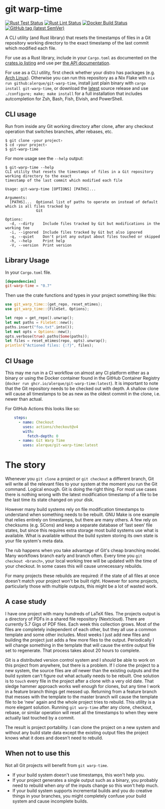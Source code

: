 # git warp-time

[![Rust Test Status](https://img.shields.io/github/actions/workflow/status/alerque/git-warp-time/rust_test.yml?branch=master&label=Rust+Test&logo=Rust)](https://github.com/alerque/git-warp-time/actions?workflow=Rust+Test)
[![Rust Lint Status](https://img.shields.io/github/actions/workflow/status/alerque/git-warp-time/rust_lint.yml?branch=master&label=Rust+Lint&logo=Rust)](https://github.com/alerque/git-warp-time/actions?workflow=Rust+Lint)
[![Docker Build Status](https://img.shields.io/github/actions/workflow/status/alerque/git-warp-time/deploy.yml?branch=master&label=Docker%20Build&logo=Docker)](https://github.com/alerque/git-warp-time/pkgs/container/git-warp-time)
[![GitHub tag (latest SemVer)](https://img.shields.io/github/v/tag/alerque/git-warp-time?label=Tag&logo=GitHub)](https://github.com/alerque/git-warp-time/releases)

A CLI utility (and Rust library) that resets the timestamps of files in a Git repository working directory to the exact timestamp of the last commit which modified each file.

For use as a Rust library, include in your `Cargo.toml` as documented on the [crates.io listing](https://crates.io/crates/git-warp-time) and use per [the API documentation](https://docs.rs/git-warp-time).

For use as a CLI utility, first check whether your distro has packages (e.g. [Arch Linux](https://archlinux.org/packages/extra/x86_64/git-warp-time/)).
Otherwise you can run this repository as a Nix Flake with `nix run github:alerque/git-warp-time`, install just plain binary with `cargo install git-warp-time`, or download the [latest](https://github.com/alerque/git-warp-time/releases/latest) source release and use `./configure; make; make install` for a full installation that includes autcompletion for Zsh, Bash, Fish, Elvish, and PowerShell.

## CLI usage

Run from inside any Git working directory after clone, after any checkout operation that switches branches, after rebases, etc.

```console
$ git clone ‹your project›
$ cd ‹your project›
$ git-warp-time
```

For more usage see the `--help` output:

```console
$ git-warp-time --help
CLI utility that resets the timestamps of files in a Git repository working directory to the exact
timestamp of the last commit which modified each file

Usage: git-warp-time [OPTIONS] [PATHS]...

Arguments:
  [PATHS]...  Optional list of paths to operate on instead of default which is all files tracked by
              Git

Options:
  -d, --dirty    Include files tracked by Git but modifications in the working tee
  -i, --ignored  Include files tracked by Git but also ignored
  -q, --quiet    Don't print any output about files touched or skipped
  -h, --help     Print help
  -V, --version  Print version
```

## Library Usage

In your `Cargo.toml` file.

```toml
[dependencies]
git-warp-time = "0.7"
```

Then use the crate functions and types in your project something like this:

```rust
use git_warp_time::{get_repo, reset_mtimes};
use git_warp_time::{FileSet, Options};

let repo = get_repo().unwrap();
let mut paths = FileSet::new();
paths.insert("foo.txt".into());
let mut opts = Options::new();
opts.verbose(true).paths(Some(paths));
let files = reset_mtimes(repo, opts).unwrap();
println!("Actioned files: {:?}", files);
```

## CI Usage

This may me run in a CI workflow on almost any CI platform either as a binary or using the Docker container found in the GitHub Container Registry (`docker run ghcr.io/alerque/git-warp-time:latest`).
It is important to note that the Git repository needs to be checked out with depth.
A shallow clone will cause all timestamps to be as new as the oldest commit in the clone, i.e. newer than actual.

For GitHub Actions this looks like so:

```yaml
    steps:
      - name: Checkout
        uses: actions/checkout@v4
        with:
          fetch-depth: 0
      - name: Git Warp Time
        uses: alerque/git-warp-time:latest
```

# The story

Whenever you `git clone` a project or `git checkout` a different branch, Git will write all the relevant files to your system at the moment you run the Git command.
Logical enough.
Git is doing the right thing.
For most use cases there is nothing wrong with the latest modification timestamp of a file to be the last time its state changed on your disk.

However many build systems rely on file modification timestamps to understand when something needs to be rebuilt.
GNU Make is one example that relies entirely on timestamps, but there are many others.
A few rely on checksums (e.g. SCons) and keep a separate database of ‘last seen’ file states, but since this requires extra storage most build systems use what is available.
What is available without the build system storing its own state is your file system's meta data.

The rub happens when you take advantage of Git's cheap branching model.
Many workflows branch early and branch often.
Every time you `git checkout <branch>`, your local working tree will be updated with the time of your checkout.
In some cases this will cause unnecessary rebuilds.

For many projects these rebuilds are required: if the state of all files at once doesn't match your project won't be built right.
However for some projects, particularly those with multiple outputs, this might be a lot of wasted work.

## A case study

I have one project with many hundreds of LaTeX files.
The projects output is a directory of PDFs in a shared file repository (Nextcloud).
There are currently 5.7 Gigs of PDF files.
Each week this collection grows.
Most of the files are completely independent of each other, but they all use a common template and some other includes.
Most weeks I just add new files and building the project just adds a few more files to the output.
Periodically I will change something in the template that will cause the entire output file set to regenerate.
That process takes about 20 hours to complete.

Git is a distributed version control system and I *should* be able to work on this project from anywhere, but there is a problem.
If I clone the project to a new system, the source files are *all* newer than the existing outputs and the build system can't figure out what actually needs to be rebuilt.
One solution is to `touch` every file in the project after a clone with a very old date.
That sledge hammer approach works well enough for clones, but any time I work in a feature branch things get messed up.
Returning from a feature branch that messes with the template to the master branch will cause the template file to be ‘new’ again and the whole project tries to rebuild.
This utility is a more elegant solution.
Running `git warp-time` after any clone, checkout, rebase, or similar operation will reset all the timestamps to when they were actually last touched by a commit.

The result is project portability.
I can clone the project on a new system and without any build state data except the existing output files the project knows what it does and doesn't need to rebuild.

## When not to use this

Not all Git projects will benefit from `git warp-time`.

* If your build system doesn't use timestamps, this won't help you.
* If your project generates a single output such as a binary, you probably need to rebuild when *any* of the inputs change so this won't help much.
* If your build system supports incremental builds and you do creative things in your branches, you might completely confuse your build system and cause incomplete builds.

